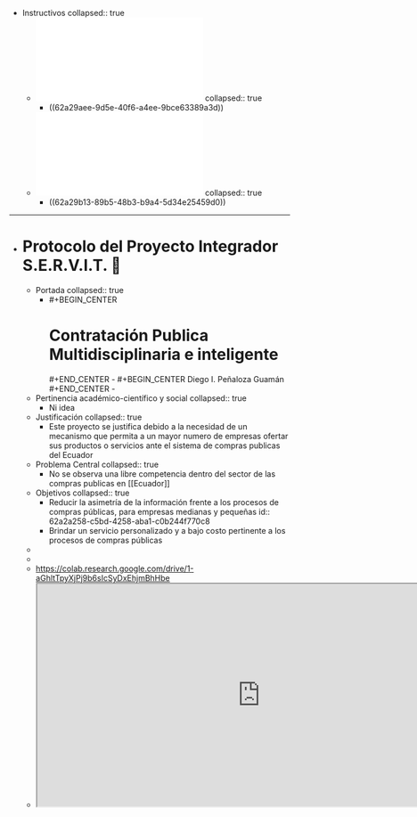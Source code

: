- Instructivos
  collapsed:: true
	- ![Instructivo-General-Para-Modalidad-de-Titulacin--Abril-2017.pdf](../assets/Instructivo-General-Para-Modalidad-de-Titulacin--Abril-2017_1654823325948_0.pdf)
	  collapsed:: true
		- ((62a29aee-9d5e-40f6-a4ee-9bce63389a3d))
	- ![Instructivo-de-Titulacin-FCEA--20-diciembre-2021.pdf](../assets/Instructivo-de-Titulacin-FCEA--20-diciembre-2021_1654823450541_0.pdf)
	  collapsed:: true
		- ((62a29b13-89b5-48b3-b9a4-5d34e25459d0))
- ---
- # Protocolo del Proyecto Integrador S.E.R.V.I.T. 🤖
	- Portada
	  collapsed:: true
		- #+BEGIN_CENTER
		  <h1> Contratación Publica Multidisciplinaria e inteligente </h1>
		  #+END_CENTER
			- #+BEGIN_CENTER
			   Diego  I. Peñaloza Guamán
			  #+END_CENTER
			-
	- Pertinencia académico-científico y social
	  collapsed:: true
		- Ni idea
	- Justificación
	  collapsed:: true
		- Este proyecto se justifica debido  a la necesidad de un mecanismo que permita a un mayor numero de empresas ofertar sus productos o servicios ante el sistema de compras publicas del Ecuador
	- Problema Central
	  collapsed:: true
		- No se observa una libre competencia dentro del sector de las compras publicas en [[Ecuador]]
	- Objetivos
	  collapsed:: true
		- Reducir la asimetría de la información frente a los procesos de compras públicas, para empresas medianas y pequeñas
		  id:: 62a2a258-c5bd-4258-aba1-c0b244f770c8
		- Brindar un servicio personalizado y a bajo costo pertinente a los procesos de compras públicas
	-
	-
	- https://colab.research.google.com/drive/1-aGhltTpyXjPj9b6sIcSyDxEhjmBhHbe
	- <html><iframe src="https://ticktick.com/webapp/#q/all/today" height="400" width="800" name="demo">
	    <p>Su navegador no es compatible con iframes</p>
	  </iframe>
	  </html>